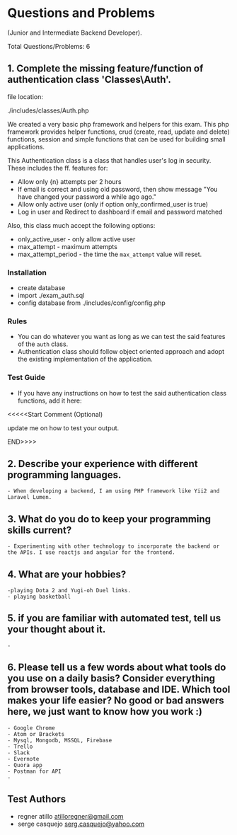 # Questions and Problems

(Junior and Intermediate Backend Developer).

Total Questions/Problems: 6

## 1. Complete the missing feature/function of authentication class 'Classes\Auth'.

file location:

./includes/classes/Auth.php

We created a very basic php framework and helpers for this exam. This php framework provides helper functions, crud (create, read, update and delete) functions, session and simple functions that can be used for building small applications.

This Authentication class is a class that handles user's log in security. These includes the ff. features for:

- Allow only {n} attempts per 2 hours
- If email is correct and using old password, then show message "You have changed your password a while ago ago."
- Allow only active user (only if option only_confirmed_user is true)
- Log in user and Redirect to dashboard if email and password matched

Also, this class much accept the following options:

- only_active_user - only allow active user
- max_attempt - maximum attempts
- max_attempt_period - the time the ```max_attempt``` value will reset.

### Installation

- create database
- import ./exam_auth.sql
- config database from ./includes/config/config.php

### Rules

- You can do whatever you want as long as we can test the said features of the `auth` class.
- Authentication class should follow object oriented approach and adopt the existing implementation of the application.

### Test Guide

- If you have any instructions on how to test the said authentication class functions, add it here:

<<<<<Start Comment (Optional)

update me on how to test your output.

END>>>>

## 2. Describe your experience with different programming languages.

	- When developing a backend, I am using PHP framework like Yii2 and Laravel Lumen.

## 3. What do you do to keep your programming skills current?

	- Experimenting with other technology to incorporate the backend or the APIs. I use reactjs and angular for the frontend.

## 4. What are your hobbies?
	
	-playing Dota 2 and Yugi-oh Duel links.
	- playing basketball

## 5. if you are familiar with automated test, tell us your thought about it.
	
	- 
## 6. Please tell us a few words about what tools do you use on a daily basis? Consider everything from browser tools, database and IDE. Which tool makes your life easier? No good or bad answers here, we just want to know how you work :)
	- Google Chrome
	- Atom or Brackets
	- Mysql, Mongodb, MSSQL, Firebase
	- Trello
	- Slack
	- Evernote
	- Quora app
	- Postman for API
	- 


## Test Authors

- regner atillo <atilloregner@gmail.com>
- serge casquejo <serg.casquejo@yahoo.com>
